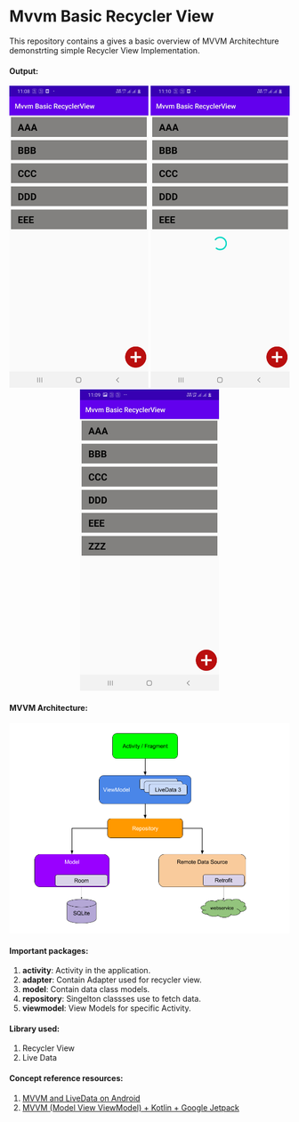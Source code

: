 # Mvvm Basic Recycler View

This repository contains a gives a basic overview of MVVM Architechture demonstrting simple Recycler View Implementation.

#### Output:
<p align="center">
  <img src="https://github.com/dev-nitinb/MvvmBasicRecyclerView/blob/master/images/ss1.jpg" width="250">
  <img src="https://github.com/dev-nitinb/MvvmBasicRecyclerView/blob/master/images/ss2.jpg" width="250">
  <img src="https://github.com/dev-nitinb/MvvmBasicRecyclerView/blob/master/images/ss3.jpg" width="250">
</p>

#### MVVM Architecture:
<p align="center">
  <img src="https://github.com/dev-nitinb/MvvmBasicRecyclerView/blob/master/images/mvvm_architecture.png">
</p>

#### Important packages:
1. **activity**: Activity in the application.
2. **adapter**: Contain Adapter used for recycler view.
3. **model**: Contain data class models.
4. **repository**: Singelton classses use to fetch data.
5. **viewmodel**: View Models for specific Activity.


#### Library used:
1. Recycler View
2. Live Data

#### Concept reference resources:
1. [MVVM and LiveData on Android](https://www.youtube.com/watch?v=lcAtXpyn6DY)
2. [MVVM (Model View ViewModel) + Kotlin + Google Jetpack](https://medium.com/@er.ankitbisht/mvvm-model-view-viewmodel-kotlin-google-jetpack-f02ec7754854)
